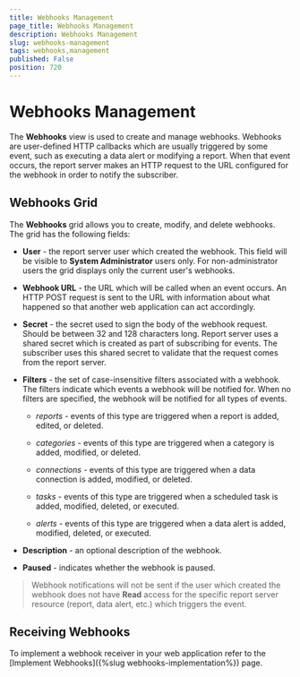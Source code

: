 ```yaml
---
title: Webhooks Management
page_title: Webhooks Management
description: Webhooks Management
slug: webhooks-management
tags: webhooks,management
published: False
position: 720
---
```


# Webhooks Management

The **Webhooks** view is used to create and manage webhooks. Webhooks are user-defined HTTP callbacks which are usually triggered by some event, 
such as executing a data alert or modifying a report. When that event occurs, the report server makes an HTTP request to the URL configured for the webhook in order to notify the subscriber.

## Webhooks Grid

The **Webhooks** grid allows you to create, modify, and delete webhooks. The grid has the following fields:

-   **User** - the report server user which created the webhook. This field will be visible to **System Administrator** users only. For non-administrator users the grid displays only the current user's webhooks.

-   **Webhook URL** - the URL which will be called when an event occurs. An HTTP POST request is sent to the URL with information about what happened so that another web application can act accordingly.

-   **Secret** - the secret used to sign the body of the webhook request. Should be between 32 and 128 characters long. Report server uses a shared secret which is created as part of subscribing for events. The subscriber uses this shared secret to validate that the request comes from the report server.

-   **Filters** - the set of case-insensitive filters associated with a webhook. The filters indicate which events a webhook will be notified for. When no filters are specified, the webhook will be notified for all types of events.

    -   *reports* - events of this type are triggered when a report is added, edited, or deleted.

    -   *categories* - events of this type are triggered when a category is added, modified, or deleted.

    -   *connections* - events of this type are triggered when a data connection is added, modified, or deleted.

    -   *tasks* - events of this type are triggered when a scheduled task is added, modified, deleted, or executed.

    -   *alerts* - events of this type are triggered when a data alert is added, modified, deleted, or executed.

-   **Description** - an optional description of the webhook.

-   **Paused** - indicates whether the webhook is paused.

>Webhook notifications will not be sent if the user which created the webhook does not have **Read** access for the specific report server resource (report, data alert, etc.) which triggers the event.

## Receiving Webhooks

To implement a webhook receiver in your web application refer to the [Implement Webhooks]({%slug webhooks-implementation%}) page.